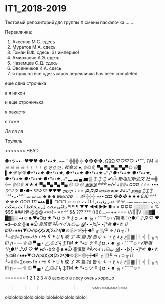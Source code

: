 # IT1_2018-2019
Тестовый репoзиторий для группы X смены                                                    пасхалочка.......

Перекличка:
1. Аксенов М.С. сдесь
2. Муратов М.А. сдесь
3. Гоман В.Ф. сдесь. За империю!
4. Амирханян А.Э. сдесь
5. Наземцев С.Д. сдесь
6. Овсянников К.А. сдесь
7. я пришол
все сдезь кароч перекличка has been completed

еще одна строчька

а я никон 

и еще строчичька
                                                                    
я пакастя

я тоже

Ля ля ля


Труляль

<<<<<<< HEAD

●•ツ••٠·♥♥♥ ●•°••★, ~~ † ╬╬╬ ╬ ❖❖❖❖, ΩΩΩ ♡♡♡♡ •°*”˜, TM ☠ ☠ ☠ ☠ ☠ ♀ ♀ ♀ ♀ ღ ღ ღ ღ,, 社会文 ♠, ۩۞۩, ▀▄ ▀▄ ▀▄ ▀▄▀۞ ۞█ ▌★☼☼☼●•°••★ ●•°••★, ●•°••★ ●•°••★ ♪ ♪ ●•°••★ ●•°••★, ●•°••★ ●•°••★ ●•°••★, ♪ ▂ ▃ ▄ ▆ ▒ ↕ ↕ ↕ ✔๏̯͡๏ 斯坦尼斯会文 社 ═╬ ╬═ ۩۞۩ ★★★ ▀▄ ▀▄ ▀▄ ▀▄ ۞ ۞ ۞ இஇஇ ®®® √√√ ๑۩۩๑ ¤¤¤ ♂♂♂ ••• ツツツ ●•●• ♡♡♡ ♥♥♥ ღღღ ♀♀♀ ♫♫♫ ₪₪₪ øøø ♪♪♪ ஐஐஐ ↕↕↕ ˜”*°•..•°*”˜ ששששש ☻☻☻ ت ت ت ˙˙·. ૐ ╬╬╬ ٭٭٭ ◘◘◘ ❖❖❖ ♣ ♣ ♣ ύύύ ††† ☆☆☆ ΩΩΩ 111 ♠♠♠ █ ▌ ○○○ ☺☺☺ ټ ټ ﻩﻩﻩ*ﻩ*ﻩ*ﻩ*ﻩ*ﻩﻩﻩ ☼☼ عتبر رفيقة, أنا أنت يتلقّى تبحث ل, ويحافظ أنت يسكت ¶ ¶ ¶ ▼▼ ◄◄ ►► ■ « » ©©© ░░░░░ > % $$$ ### № @@@ «»»! ~ «« ^^ && ??? *** ((()))__— ++ === ///||||\\\ ░▒▓█ █▓▒░ •♦☺☻♥♠○◘ ★ °•¤ ツ ® ₰ ◘ .• ☻ ஜ ♀*”˜˜”*☺♀√斯坦 †(•̪●)† ♪♫ ♡ ♥ ♠d-_-b文 ╬ ◙ ♣Ѽ 촕慎횇 ®Ӓペイル۞ټ இ[▪ ▪]x[▪ ▪]°社 ●•☆彡ϖÐ♂♠♣♦▼○√ιקҳ̸Ҳ̸ҳ✖|2х2٩(̾●♔㋛✄❀ϟ┼◄╝ ╓ ░⎛╨ → / ◘ ╥ ї Ї ┴๑۩۩๑↕ø₪שЉ ‹ Њ Ќ Ћ Џ ђ 成 了 本 篇 报 告 ψ ↓ → ڿ ﻍ ٨ څ▒ ▓ │┤ ╡ ╢ ╖ ╕ іїі ր – — ۩ ۞ ▀ ▄ ‹ ⎳۞ﮎ ϟ ↕TM ★ °•¤ ツ ® ₰ ◘ .• ☻ ஜ ♀*”˜˜”*☺♀√斯坦 †(•̪●)† ♪♫ ♡ ♥ ♠d-_-b文 ╬ ◙ ♣Ѽ 촕慎횇 ®Ӓペイル۞ټ இ[▪ ▪]x[▪ ▪]°社 ●•☆彡ϖÐ♂♠♣♦▼○√ιקҳ̸Ҳ̸ҳ✖|2х2٩(̾●♔㋛✄❀ϟ┼◄╝ ╓ ░⎛╨ → / ◘ ╥ ї Ї ┴๑۩۩๑↕ø₪שЉ ‹ Њ Ќ Ћ Џ ђ 成 了 本 篇 报 告 ψ ↓ → ڿ ﻍ ٨ څ▒ ▓ │┤ ╡ ╢ ╖ ╕ іїі ր – — ۩ ۞ ▀ ▄ ‹ ⎳۞ﮎ ϟ ↕TM ★ °•¤ ツ ® ₰ ◘ .• ☻ ஜ ♀*”˜˜”*☺♀










=======
1
2
1
2
3
4
8
весною в лесу очень хорошо
>>>>>>> ымымымымфмы

ololololololololololollololololololololololol
